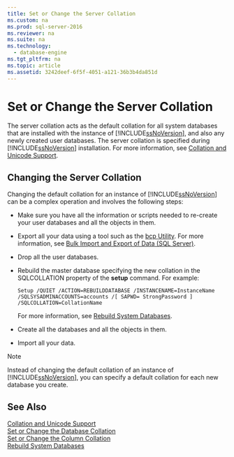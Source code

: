 ```yaml
---
title: Set or Change the Server Collation
ms.custom: na
ms.prod: sql-server-2016
ms.reviewer: na
ms.suite: na
ms.technology: 
  - database-engine
ms.tgt_pltfrm: na
ms.topic: article
ms.assetid: 3242deef-6f5f-4051-a121-36b3b4da851d
---
```

# Set or Change the Server Collation
  The server collation acts as the default collation for all system databases that are installed with the instance of [!INCLUDE[ssNoVersion](../../Token/Other/ssNoVersion_md.md)], and also any newly created user databases. The server collation is specified during [!INCLUDE[ssNoVersion](../../Token/Other/ssNoVersion_md.md)] installation. For more information, see [Collation and Unicode Support](../../Topics/TopicNameNotContainA/Collation-and-Unicode-Support.md).  
  
## Changing the Server Collation  
 Changing the default collation for an instance of [!INCLUDE[ssNoVersion](../../Token/Other/ssNoVersion_md.md)] can be a complex operation and involves the following steps:  
  
-   Make sure you have all the information or scripts needed to re\-create your user databases and all the objects in them.  
  
-   Export all your data using a tool such as the [bcp Utility](../../Topics/TopicNameNotContainA/bcp-Utility.md). For more information, see [Bulk Import and Export of Data &#40;SQL Server&#41;](../../Topics/TopicNameNotContainA/Bulk-Import-and-Export-of-Data--SQL-Server-.md).  
  
-   Drop all the user databases.  
  
-   Rebuild the master database specifying the new collation in the SQLCOLLATION property of the **setup** command. For example:  
  
    ```  
    Setup /QUIET /ACTION=REBUILDDATABASE /INSTANCENAME=InstanceName   
    /SQLSYSADMINACCOUNTS=accounts /[ SAPWD= StrongPassword ]   
    /SQLCOLLATION=CollationName  
    ```  
  
     For more information, see [Rebuild System Databases](../../Topics/TopicNameNotContainA/Rebuild-System-Databases.md).  
  
-   Create all the databases and all the objects in them.  
  
-   Import all your data.  
  
> [!NOTE]  
>  Instead of changing the default collation of an instance of [!INCLUDE[ssNoVersion](../../Token/Other/ssNoVersion_md.md)], you can specify a default collation for each new database you create.  
  
## See Also  
 [Collation and Unicode Support](../../Topics/TopicNameNotContainA/Collation-and-Unicode-Support.md)   
 [Set or Change the Database Collation](../../Topics/TopicNameNotContainA/Set-or-Change-the-Database-Collation.md)   
 [Set or Change the Column Collation](../../Topics/TopicNameNotContainA/Set-or-Change-the-Column-Collation.md)   
 [Rebuild System Databases](../../Topics/TopicNameNotContainA/Rebuild-System-Databases.md)  
  
  